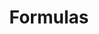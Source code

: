 ---
title: Formulas
parent: assessment
order: 1
sitemap:
  priority: 1
  changefreq: 'weekly'

sections:

   - file: previousversions
     layout: text

---